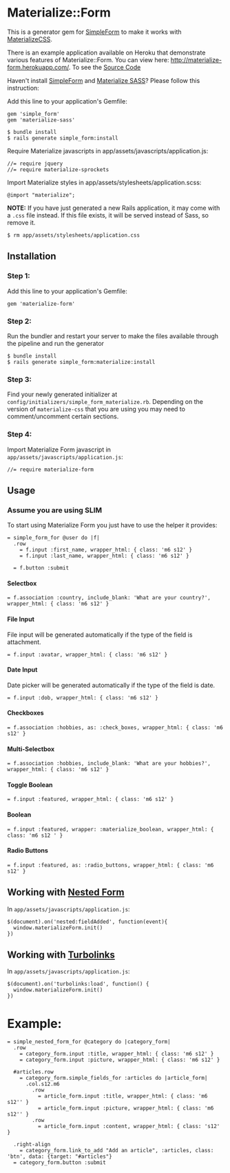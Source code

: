 # Materialize::Form

This is a generator gem for [SimpleForm](https://github.com/plataformatec/simple_form) to make it works with [MaterializeCSS](http://materializecss.com/).

There is an example application available on Heroku that demonstrate various features of Materialize::Form. You can view here: http://materialize-form.herokuapp.com/. To see the [Source Code](https://github.com/jamesfwz/materialize-form-example)

Haven't install [SimpleForm](https://github.com/plataformatec/simple_form) and [Materialize SASS](https://github.com/mkhairi/materialize-sass)? Please follow this instruction:

Add this line to your application's Gemfile:

```
gem 'simple_form'
gem 'materialize-sass'
```

```
$ bundle install
$ rails generate simple_form:install
```

Require Materialize javascripts in app/assets/javascripts/application.js:

```
//= require jquery
//= require materialize-sprockets
```

Import Materialize styles in app/assets/stylesheets/application.scss:

```
@import "materialize";
```

**NOTE:** If you have just generated a new Rails application, it  may come with a `.css` file instead. If this file exists, it will be served instead of Sass, so remove it.

```
$ rm app/assets/stylesheets/application.css
```

## Installation

### Step 1:
Add this line to your application's Gemfile:
```
gem 'materialize-form'
```

### Step 2:
Run the bundler and restart your server to make the files available through the pipeline and run the generator
```
$ bundle install
$ rails generate simple_form:materialize:install
```

### Step 3:
Find your newly generated initializer at `config/initializers/simple_form_materialize.rb`. Depending on the version of `materialize-css` that you are using you may need to comment/uncomment certain sections.


### Step 4:
Import Materialize Form javascript in `app/assets/javascripts/application.js`:

```
//= require materialize-form
```

## Usage
### Assume you are using SLIM

To start using Materialize Form you just have to use the helper it provides:

```slim
= simple_form_for @user do |f|
  .row
    = f.input :first_name, wrapper_html: { class: 'm6 s12' }
    = f.input :last_name, wrapper_html: { class: 'm6 s12' }

  = f.button :submit
```

#### Selectbox

```slim
= f.association :country, include_blank: 'What are your country?', wrapper_html: { class: 'm6 s12' }
```

#### File Input

File input will be generated automatically if the type of the field is attachment.

```slim
= f.input :avatar, wrapper_html: { class: 'm6 s12' }
```

#### Date Input

Date picker will be generated automatically if the type of the field is date.

```slim
= f.input :dob, wrapper_html: { class: 'm6 s12' }
```

#### Checkboxes
```slim
= f.association :hobbies, as: :check_boxes, wrapper_html: { class: 'm6 s12' }
```

#### Multi-Selectbox
```slim
= f.association :hobbies, include_blank: 'What are your hobbies?', wrapper_html: { class: 'm6 s12' }
```

#### Toggle Boolean
```slim
= f.input :featured, wrapper_html: { class: 'm6 s12' }
```

#### Boolean
```slim
= f.input :featured, wrapper: :materialize_boolean, wrapper_html: { class: 'm6 s12 ' }
```

#### Radio Buttons
```slim
= f.input :featured, as: :radio_buttons, wrapper_html: { class: 'm6 s12' }
```

## Working with [Nested Form](https://github.com/ryanb/nested_form)

In `app/assets/javascripts/application.js`:

```
$(document).on('nested:fieldAdded', function(event){
  window.materializeForm.init()
})
```

## Working with [Turbolinks](https://github.com/turbolinks/turbolinks)

In `app/assets/javascripts/application.js`:

```
$(document).on('turbolinks:load', function() {
  window.materializeForm.init()
})
```

# Example:
```slim
= simple_nested_form_for @category do |category_form|
  .row
    = category_form.input :title, wrapper_html: { class: 'm6 s12' }
    = category_form.input :picture, wrapper_html: { class: 'm6 s12' }

  #articles.row
    = category_form.simple_fields_for :articles do |article_form|
      .col.s12.m6
        .row
          = article_form.input :title, wrapper_html: { class: 'm6 s12'' }
          = article_form.input :picture, wrapper_html: { class: 'm6 s12'' }
        .row
          = article_form.input :content, wrapper_html: { class: 's12' }

  .right-align
    = category_form.link_to_add "Add an article", :articles, class: 'btn', data: {target: "#articles"}
  = category_form.button :submit
```
